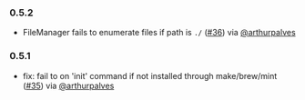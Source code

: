 ### 0.5.2
- FileManager fails to enumerate files if path is `./` ([#36](https://github.com/arthurpalves/coherent-swift/issues/36)) via [@arthurpalves](https://github.com/arthurpalves)

### 0.5.1
- fix: fail to on 'init' command if not installed through make/brew/mint ([#35](https://github.com/arthurpalves/coherent-swift/pull/35)) via [@arthurpalves](https://github.com/arthurpalves)

